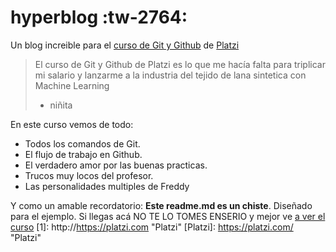 # hyperblog :tw-2764:
Un blog increible para el [curso de Git y Github](https://platzi.com/cursos/git-github/ "curso de Git y Github") de [Platzi](https://platzi.com/ "Platzi")
>El curso de Git y Github de Platzi es lo que me hacía falta para triplicar mi salario y lanzarme a la industria del tejido de lana sintetica con Machine Learning
>- niñita

En este curso vemos de todo:
* Todos los comandos de Git.
* El flujo de trabajo en Github.
* El verdadero amor por las buenas practicas.
* Trucos muy locos del profesor.
* Las personalidades multiples de Freddy

Y como un amable recordatorio: **Este readme.md es un chiste**. Diseñado para el ejemplo. Si llegas acá NO TE LO TOMES ENSERIO y mejor ve [a ver el curso](https://platzi.com/cursos/git-github/ "a ver el curso")
[1]: http://https://platzi.com "Platzi"
[Platzi]: https://platzi.com/ "Platzi"